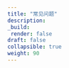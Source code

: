 ```yaml
---
title: "常见问题"
description:
_build:
 render: false 
draft: false
collapsible: true
weight: 90
---
```

